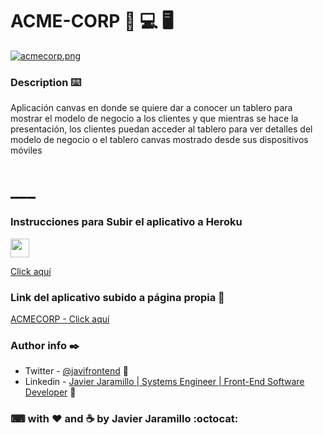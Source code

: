 # ACME-CORP 📱 💻 🖥
[![acmecorp.png](https://i.postimg.cc/jS5QbyZZ/acmecorp.png)](https://postimg.cc/nCyQK98D)



### Description ⌨️

Aplicación canvas en donde se quiere dar a conocer un tablero para mostrar el modelo de negocio a los clientes y que mientras se hace la presentación, los clientes puedan acceder al tablero para ver detalles del modelo de negocio o el tablero canvas mostrado desde sus dispositivos móviles
# ___

### Instrucciones para Subir el aplicativo a Heroku

<img src="https://media.giphy.com/media/WUlplcMpOCEmTGBtBW/giphy.gif" width="30">


[Click aquí](https://dev.to/sandymarmolejo/desplegando-una-app-de-react-a-heroku-4apm)

### Link del aplicativo subido a página propia 🤖

[ACMECORP - Click aquí](https://acmecorp.jara.com.co/) 

### Author info ✒️

- Twitter - [@javifrontend](https://twitter.com/javifrontend1) :blue_heart:
- Linkedin - [Javier Jaramillo | Systems Engineer | Front-End Software Developer](https://www.linkedin.com/in/javier-jaramillo-346b681a1/) :gem:

### ⌨ with ❤  ️and ☕ by Javier Jaramillo :octocat:


